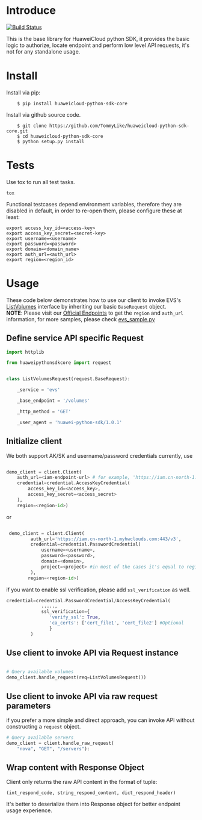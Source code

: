 # Introduce 
[![Build Status](https://travis-ci.org/TommyLike/huaweicloud-python-sdk-core.svg?branch=master)](https://travis-ci.org/TommyLike/huaweicloud-python-sdk-core)

This is the base library for HuaweiCloud python SDK, it provides the
basic logic to authorize, locate endpoint and perform low level API
requests, it's not for any standalone usage.

# Install

Install via pip:

```shell
    $ pip install huaweicloud-python-sdk-core
```

Install via github source code.

```shell
    $ git clone https://github.com/TommyLike/huaweicloud-python-sdk-core.git
    $ cd huaweicloud-python-sdk-core
    $ python setup.py install
```

# Tests

Use tox to run all test tasks.
```shell
tox
```
Functional testcases depend environment variables, therefore they are disabled
in default, in order to re-open them, please configure these at least:

```shell
export access_key_id=<access-key>
export access_key_secret=<secret-key>
export username=<username>
export password=<password>
export domain=<domain_name>
export auth_url=<auth_url>
export region=<region_id>
```


# Usage

These code below demonstrates how to use our client to invoke
EVS's [ListVolumes](https://support.huaweicloud.com/api-evs/zh-cn_topic_0058762430.html)
interface by inheriting
our basic ``BaseRequest`` object.  
**NOTE**: Please visit our [Official Endpoints](https://developer.huaweicloud.com/endpoint)
to get the ``region`` and ``auth_url`` information, for
more samples, please check [evs_sample.py](samples/evs_sample.py)

## Define service API specific Request
```python
import httplib

from huaweipythonsdkcore import request


class ListVolumesRequest(request.BaseRequest):

    _service = 'evs'

    _base_endpoint = '/volumes'

    _http_method = 'GET'

    _user_agent = 'huawei-python-sdk/1.0.1'
```
## Initialize client
We both support AK/SK and username/password credentials currently, use
```python

demo_client = client.Client(
    auth_url=<iam-endpoint-url> # for example, 'https://iam.cn-north-1.myhwclouds.com:443/v3',
    credential=credential.AccessKeyCredential(
        access_key_id=<access_key>,
        access_key_secret=<access_secret>
    ),
    region=<region-id>)
```
or
```python

 demo_client = client.Client(
         auth_url='https://iam.cn-north-1.myhwclouds.com:443/v3',
         credential=credential.PasswordCredential(
             username=<username>,
             password=<password>,
             domain=<domain>,
             project=<project> #in most of the cases it's equal to region
         ),
        region=<region-id>)
```
if you want to enable ssl verification, please add ``ssl_verification`` as well.
```python
credential=credential.PasswordCredential/AccessKeyCredential(
             .....,
             ssl_verification={
                'verify_ssl': True,
                'ca_certs': ['cert_file1', 'cert_file2'] #Optional
                }
         )
```
## Use client to invoke API via Request instance
```python

# Query available volumes
demo_client.handle_request(req=ListVolumesRequest())
```

## Use client to invoke API via raw request parameters
if you prefer a more simple and direct approach, you can invoke API
without constructing a `request` object.
```python
# Query available servers
demo_client = client.handle_raw_request(
    "nova", "GET", "/servers"):
```

## Wrap content with Response Object
Client only returns the raw API content in the format of tuple:

    (int_respond_code, string_respond_content, dict_respond_header)

It's better to deserialize them into Response object for better endpoint usage experience.


